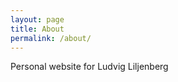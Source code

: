```yaml
---
layout: page
title: About
permalink: /about/
---
```


Personal website for Ludvig Liljenberg


[jekyll-organization]: https://github.com/jekyll

